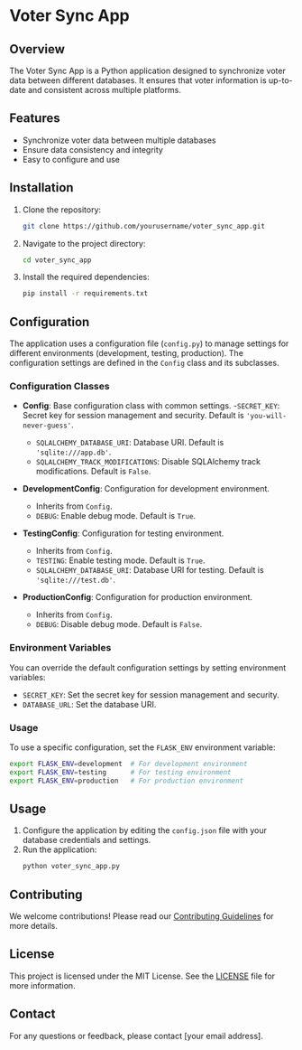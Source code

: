 # Voter Sync App

## Overview
The Voter Sync App is a Python application designed to synchronize voter data between different databases. It ensures that voter information is up-to-date and consistent across multiple platforms.

## Features
- Synchronize voter data between multiple databases
- Ensure data consistency and integrity
- Easy to configure and use

## Installation
1. Clone the repository:
    ```bash
    git clone https://github.com/yourusername/voter_sync_app.git
    ```
2. Navigate to the project directory:
    ```bash
    cd voter_sync_app
    ```
3. Install the required dependencies:
    ```bash
    pip install -r requirements.txt
    ```

## Configuration

The application uses a configuration file (`config.py`) to manage settings for different environments (development, testing, production). The configuration settings are defined in the `Config` class and its subclasses.

### Configuration Classes

- **Config**: Base configuration class with common settings.
  -`SECRET_KEY`: Secret key for session management and security. Default is `'you-will-never-guess'`.
  - `SQLALCHEMY_DATABASE_URI`: Database URI. Default is `'sqlite:///app.db'`.
  - `SQLALCHEMY_TRACK_MODIFICATIONS`: Disable SQLAlchemy track modifications. Default is `False`.

- **DevelopmentConfig**: Configuration for development environment.
  - Inherits from `Config`.
  - `DEBUG`: Enable debug mode. Default is `True`.

- **TestingConfig**: Configuration for testing environment.
  - Inherits from `Config`.
  - `TESTING`: Enable testing mode. Default is `True`.
  - `SQLALCHEMY_DATABASE_URI`: Database URI for testing. Default is `'sqlite:///test.db'`.

- **ProductionConfig**: Configuration for production environment.
  - Inherits from `Config`.
  - `DEBUG`: Disable debug mode. Default is `False`.

### Environment Variables

You can override the default configuration settings by setting environment variables:

- `SECRET_KEY`: Set the secret key for session management and security.
- `DATABASE_URL`: Set the database URI.

### Usage

To use a specific configuration, set the `FLASK_ENV` environment variable:

```bash
export FLASK_ENV=development  # For development environment
export FLASK_ENV=testing      # For testing environment
export FLASK_ENV=production   # For production environment
```

## Usage
1. Configure the application by editing the `config.json` file with your database credentials and settings.
2. Run the application:
    ```bash
    python voter_sync_app.py
    ```

## Contributing
We welcome contributions! Please read our [Contributing Guidelines](CONTRIBUTING.md) for more details.

## License
This project is licensed under the MIT License. See the [LICENSE](LICENSE) file for more information.

## Contact
For any questions or feedback, please contact [your email address].

